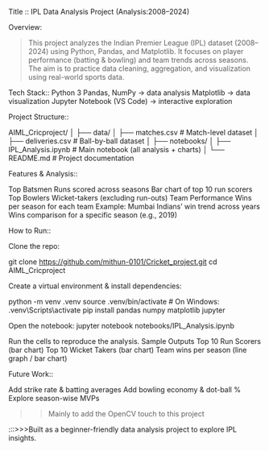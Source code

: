 Title :: IPL Data Analysis Project (Analysis:2008–2024)


Overview:
>This project analyzes the Indian Premier League (IPL) dataset (2008–2024) using Python, Pandas, and Matplotlib.
>It focuses on player performance (batting & bowling) and team trends across seasons.
>The aim is to practice data cleaning, aggregation, and visualization using real-world sports data.

Tech Stack::
Python 3
Pandas, NumPy → data analysis
Matplotlib → data visualization
Jupyter Notebook (VS Code) → interactive exploration


Project Structure::


AIML_Cricproject/
│
├── data/
│   ├── matches.csv          # Match-level dataset
│   ├── deliveries.csv       # Ball-by-ball dataset
│
├── notebooks/
│   ├── IPL_Analysis.ipynb   # Main notebook (all analysis + charts)
│
└── README.md                # Project documentation


Features & Analysis::

Top Batsmen
Runs scored across seasons
Bar chart of top 10 run scorers
Top Bowlers
Wicket-takers (excluding run-outs)
Team Performance
Wins per season for each team
Example: Mumbai Indians’ win trend across years
Wins comparison for a specific season (e.g., 2019)

How to Run::

Clone the repo:

git clone https://github.com/mithun-0101/Cricket_project.git
cd AIML_Cricproject


Create a virtual environment & install dependencies:

python -m venv .venv
source .venv/bin/activate   # On Windows: .venv\Scripts\activate
pip install pandas numpy matplotlib jupyter


Open the notebook:
jupyter notebook notebooks/IPL_Analysis.ipynb


Run the cells to reproduce the analysis.
Sample Outputs
Top 10 Run Scorers (bar chart)
Top 10 Wicket Takers (bar chart)
Team wins per season (line graph / bar chart)

Future Work::

Add strike rate & batting averages
Add bowling economy & dot-ball %
Explore season-wise MVPs

>>Mainly to add the OpenCV touch to this project

:::>>>Built as a beginner-friendly data analysis project to explore IPL insights.
